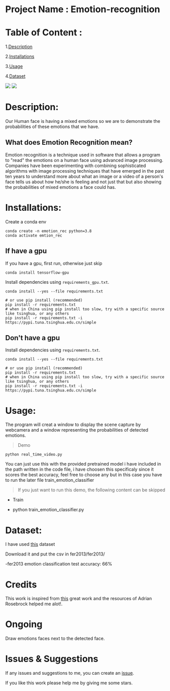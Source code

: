 # Project Name : Emotion-recognition
# Table of Content :
1.[Description](#p1)

2.[Installations](#p2)

3.[Usage](#p3)

4.[Dataset](#p4)



![](https://github.com/omar178/Emotion-recognition/blob/master/emotions/Happy.PNG)
![](https://github.com/omar178/Emotion-recognition/blob/master/emotions/angry.PNG)




<a id="p1"></a> 
# Description:

Our Human face is having a mixed emotions so we are to demonstrate the probabilities of these emotions that we have.

## What does Emotion Recognition mean?

Emotion recognition is a technique used in software that allows a program to "read" the emotions on a human face using advanced image processing. Companies have been experimenting with combining sophisticated algorithms with image processing techniques that have emerged in the past ten years to understand more about what an image or a video of a person's face tells us about how he/she is feeling and not just that but also showing the probabilities of mixed emotions a face could has.

<a id="p2"></a> 
# Installations:

Create a conda env

```shell
conda create -n emotion_rec python=3.8
conda activate emtion_rec
```

## If have a gpu
If you have a gpu, first run, otherwise just skip

```shell
conda install tensorflow-gpu
```
Install dependencies using `requirements_gpu.txt`. 

```shell
conda install --yes --file requirements.txt

# or use pip install (recommended)
pip install -r requirements.txt
# when in China using pip install too slow, try with a specific source like tsinghua, or any others
pip install -r requirements.txt -i https://pypi.tuna.tsinghua.edu.cn/simple
```

## Don't have a gpu
Install dependencies using `requirements.txt`. 

```shell
conda install --yes --file requirements.txt

# or use pip install (recommended)
pip install -r requirements.txt
# when in China using pip install too slow, try with a specific source like tsinghua, or any others
pip install -r requirements.txt -i https://pypi.tuna.tsinghua.edu.cn/simple
```



<a id="p3"></a> 
# Usage:

The program will creat a window to display the scene capture by webcamera and a window representing the probabilities of detected emotions.

> Demo

```shell
python real_time_video.py
```

You can just use this with the provided pretrained model i have included in the path written in the code file, i have choosen this specificaly since it scores the best accuracy, feel free to choose any but in this case you have to run the later file train_emotion_classifier
> If you just want to run this demo, the following content can be skipped
- Train

- python train_emotion_classifier.py


<a id="p4"></a> 
# Dataset:

I have used [this](https://www.kaggle.com/c/3364/download-all) dataset

Download it and put the csv in fer2013/fer2013/

-fer2013 emotion classification test accuracy: 66%


# Credits
This work is inspired from [this](https://github.com/oarriaga/face_classification) great work and the resources of Adrian Rosebrock helped me alot!.

# Ongoing 
Draw emotions faces next to the detected face.

# Issues & Suggestions

If any issues and suggestions to me, you can create an [issue](https://github.com/omar178/Emotion-recognition/issues).

If you like this work please help me by giving me some stars.
